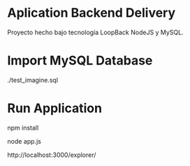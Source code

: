 # Aplication Backend Delivery

Proyecto hecho bajo tecnología LoopBack NodeJS y MySQL.

# Import MySQL Database

./test_imagine.sql

# Run Application

npm install

node app.js


http://localhost:3000/explorer/
